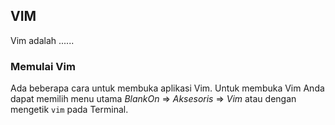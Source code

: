 ## VIM

Vim adalah ......

### Memulai Vim
Ada beberapa cara untuk membuka aplikasi Vim. Untuk membuka Vim Anda dapat memilih menu utama *BlankOn* => *Aksesoris* => *Vim* atau dengan mengetik `vim` pada Terminal.
